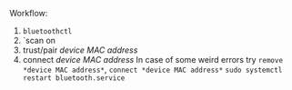 Workflow:
1. `bluetoothctl`
2. `scan on
3. trust/pair *device MAC address*
4. connect *device MAC address*
   In case of some weird errors try `remove *device MAC address*`, `connect *device MAC address*`
   `sudo systemctl restart bluetooth.service`